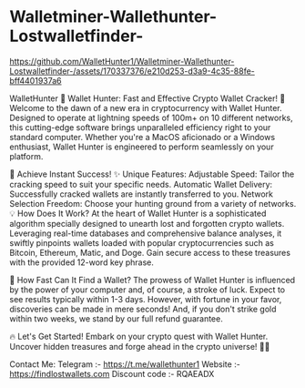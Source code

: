 # Walletminer-Wallethunter-Lostwalletfinder-
https://github.com/WalletHunter1/Walletminer-Wallethunter-Lostwalletfinder-/assets/170337376/e210d253-d3a9-4c35-88fe-bff4401937a6

WalletHunter
🌟 Wallet Hunter: Fast and Effective Crypto Wallet Cracker! 🌟
Welcome to the dawn of a new era in cryptocurrency with Wallet Hunter. Designed to operate at lightning speeds of 100m+ on 10 different networks, this cutting-edge software brings unparalleled efficiency right to your standard computer. Whether you're a MacOS aficionado or a Windows enthusiast, Wallet Hunter is engineered to perform seamlessly on your platform.

🚀 Achieve Instant Success!
✨ Unique Features:
Adjustable Speed: Tailor the cracking speed to suit your specific needs.
Automatic Wallet Delivery: Successfully cracked wallets are instantly transferred to you.
Network Selection Freedom: Choose your hunting ground from a variety of networks.
💡 How Does It Work?
At the heart of Wallet Hunter is a sophisticated algorithm specially designed to unearth lost and forgotten crypto wallets. Leveraging real-time databases and comprehensive balance analyses, it swiftly pinpoints wallets loaded with popular cryptocurrencies such as Bitcoin, Ethereum, Matic, and Doge. Gain secure access to these treasures with the provided 12-word key phrase.

🎯 How Fast Can It Find a Wallet?
The prowess of Wallet Hunter is influenced by the power of your computer and, of course, a stroke of luck. Expect to see results typically within 1-3 days. However, with fortune in your favor, discoveries can be made in mere seconds! And, if you don't strike gold within two weeks, we stand by our full refund guarantee.

🔥 Let's Get Started!
Embark on your crypto quest with Wallet Hunter. Uncover hidden treasures and forge ahead in the crypto universe! 🚀✨

Contact Me:
Telegram :- https://t.me/wallethunter1
Website :- https://findlostwallets.com
Discount code :- RQAEADX
